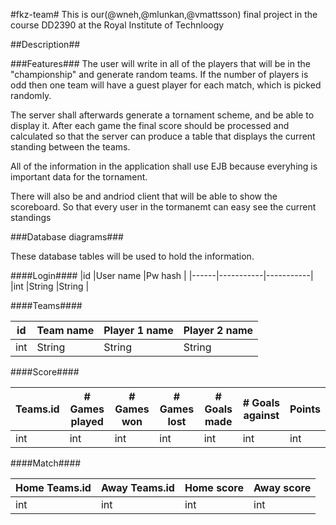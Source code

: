 #fkz-team#
This is our(@wneh,@mlunkan,@vmattsson) final project in the course DD2390 at the Royal Institute of Technloogy

##Description##

###Features###
The user will write in all of the players that will be in the "championship" and generate random teams.
If the number of players is odd then one team will have a guest player for each match, which is picked randomly.

The server shall afterwards generate a tornament scheme, and be able to display it. After each game the final score should be processed and calculated
so that the server can produce a table that displays the current standing between the teams.

All of the information in the application shall use EJB because everyhing is important data for the tornament. 

There will also be and andriod client that will be able to show the scoreboard. So that every user in the tormanemt can easy
see the current standings

###Database diagrams###

These database tables will be used to hold the information.

####Login####
|id    |User name  |Pw hash    |
|------|-----------|-----------|
|int   |String     |String     |

####Teams####

|id    |Team name  |Player 1 name    |Player 2 name  |
|------|-----------|-----------------|---------------|
|int   |String     |String           |String         |

####Score####

|Teams.id  |# Games played |# Games won |# Games lost |# Goals made | # Goals against | Points|
|----------|---------------|------------|-------------|-------------|-----------------|-------|
|int       |int            |int         |int          |int          |int              |int    |

####Match####

|Home Teams.id | Away Teams.id | Home score | Away score |
|--------------|---------------|------------|------------|
|int           |int            |int         |int         |
